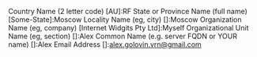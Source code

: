 Country Name (2 letter code) [AU]:RF
State or Province Name (full name) [Some-State]:Moscow
Locality Name (eg, city) []:Moscow
Organization Name (eg, company) [Internet Widgits Pty Ltd]:Myself
Organizational Unit Name (eg, section) []:Alex
Common Name (e.g. server FQDN or YOUR name) []:Alex
Email Address []:alex.golovin.vrn@gmail.com
